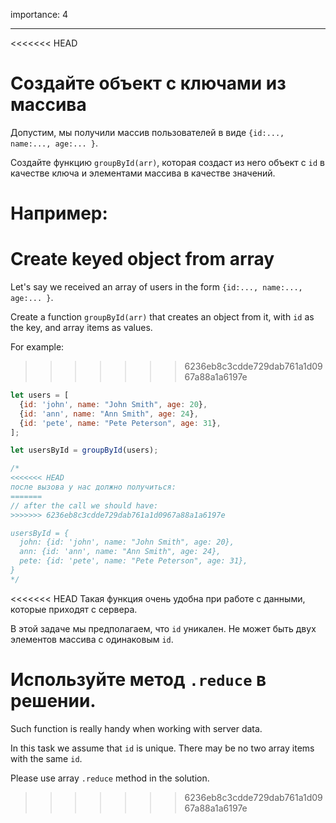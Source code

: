 importance: 4

---

<<<<<<< HEAD
# Создайте объект с ключами из массива

Допустим, мы получили массив пользователей в виде `{id:..., name:..., age:... }`.

Создайте функцию `groupById(arr)`, которая создаст из него объект с `id` в качестве ключа и элементами массива в качестве значений.

Например:
=======
# Create keyed object from array

Let's say we received an array of users in the form `{id:..., name:..., age:... }`.

Create a function `groupById(arr)` that creates an object from it, with `id` as the key, and array items as values.

For example:
>>>>>>> 6236eb8c3cdde729dab761a1d0967a88a1a6197e

```js
let users = [
  {id: 'john', name: "John Smith", age: 20},
  {id: 'ann', name: "Ann Smith", age: 24},
  {id: 'pete', name: "Pete Peterson", age: 31},
];

let usersById = groupById(users);

/*
<<<<<<< HEAD
после вызова у нас должно получиться:
=======
// after the call we should have:
>>>>>>> 6236eb8c3cdde729dab761a1d0967a88a1a6197e

usersById = {
  john: {id: 'john', name: "John Smith", age: 20},
  ann: {id: 'ann', name: "Ann Smith", age: 24},
  pete: {id: 'pete', name: "Pete Peterson", age: 31},
}
*/
```

<<<<<<< HEAD
Такая функция очень удобна при работе с данными, которые приходят с сервера.

В этой задаче мы предполагаем, что `id` уникален. Не может быть двух элементов массива с одинаковым `id`.

Используйте метод `.reduce` в решении.
=======
Such function is really handy when working with server data.

In this task we assume that `id` is unique. There may be no two array items with the same `id`.

Please use array `.reduce` method in the solution.
>>>>>>> 6236eb8c3cdde729dab761a1d0967a88a1a6197e

